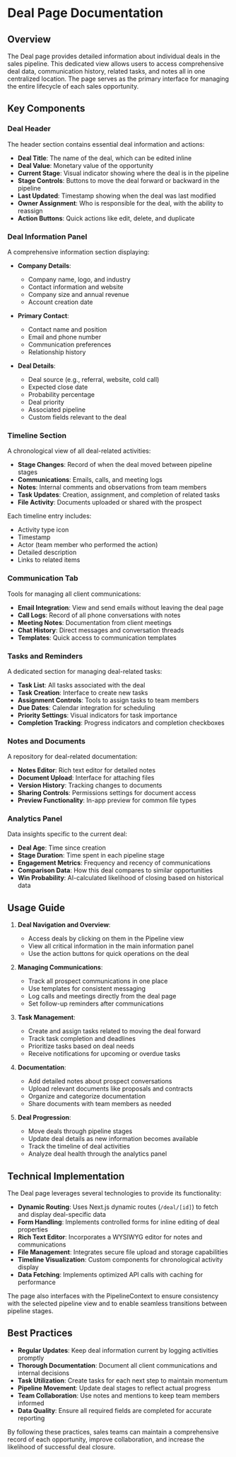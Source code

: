 # Deal Page Documentation

## Overview

The Deal page provides detailed information about individual deals in the sales pipeline. This dedicated view allows users to access comprehensive deal data, communication history, related tasks, and notes all in one centralized location. The page serves as the primary interface for managing the entire lifecycle of each sales opportunity.

## Key Components

### Deal Header

The header section contains essential deal information and actions:

- **Deal Title**: The name of the deal, which can be edited inline
- **Deal Value**: Monetary value of the opportunity
- **Current Stage**: Visual indicator showing where the deal is in the pipeline
- **Stage Controls**: Buttons to move the deal forward or backward in the pipeline
- **Last Updated**: Timestamp showing when the deal was last modified
- **Owner Assignment**: Who is responsible for the deal, with the ability to reassign
- **Action Buttons**: Quick actions like edit, delete, and duplicate

### Deal Information Panel

A comprehensive information section displaying:

- **Company Details**: 
  - Company name, logo, and industry
  - Contact information and website
  - Company size and annual revenue
  - Account creation date
  
- **Primary Contact**:
  - Contact name and position
  - Email and phone number
  - Communication preferences
  - Relationship history
  
- **Deal Details**:
  - Deal source (e.g., referral, website, cold call)
  - Expected close date
  - Probability percentage
  - Deal priority
  - Associated pipeline
  - Custom fields relevant to the deal

### Timeline Section

A chronological view of all deal-related activities:

- **Stage Changes**: Record of when the deal moved between pipeline stages
- **Communications**: Emails, calls, and meeting logs
- **Notes**: Internal comments and observations from team members
- **Task Updates**: Creation, assignment, and completion of related tasks
- **File Activity**: Documents uploaded or shared with the prospect

Each timeline entry includes:
- Activity type icon
- Timestamp
- Actor (team member who performed the action)
- Detailed description
- Links to related items

### Communication Tab

Tools for managing all client communications:

- **Email Integration**: View and send emails without leaving the deal page
- **Call Logs**: Record of all phone conversations with notes
- **Meeting Notes**: Documentation from client meetings
- **Chat History**: Direct messages and conversation threads
- **Templates**: Quick access to communication templates

### Tasks and Reminders

A dedicated section for managing deal-related tasks:

- **Task List**: All tasks associated with the deal
- **Task Creation**: Interface to create new tasks
- **Assignment Controls**: Tools to assign tasks to team members
- **Due Dates**: Calendar integration for scheduling
- **Priority Settings**: Visual indicators for task importance
- **Completion Tracking**: Progress indicators and completion checkboxes

### Notes and Documents

A repository for deal-related documentation:

- **Notes Editor**: Rich text editor for detailed notes
- **Document Upload**: Interface for attaching files
- **Version History**: Tracking changes to documents
- **Sharing Controls**: Permissions settings for document access
- **Preview Functionality**: In-app preview for common file types

### Analytics Panel

Data insights specific to the current deal:

- **Deal Age**: Time since creation
- **Stage Duration**: Time spent in each pipeline stage
- **Engagement Metrics**: Frequency and recency of communications
- **Comparison Data**: How this deal compares to similar opportunities
- **Win Probability**: AI-calculated likelihood of closing based on historical data

## Usage Guide

1. **Deal Navigation and Overview**:
   - Access deals by clicking on them in the Pipeline view
   - View all critical information in the main information panel
   - Use the action buttons for quick operations on the deal

2. **Managing Communications**:
   - Track all prospect communications in one place
   - Use templates for consistent messaging
   - Log calls and meetings directly from the deal page
   - Set follow-up reminders after communications

3. **Task Management**:
   - Create and assign tasks related to moving the deal forward
   - Track task completion and deadlines
   - Prioritize tasks based on deal needs
   - Receive notifications for upcoming or overdue tasks

4. **Documentation**:
   - Add detailed notes about prospect conversations
   - Upload relevant documents like proposals and contracts
   - Organize and categorize documentation
   - Share documents with team members as needed

5. **Deal Progression**:
   - Move deals through pipeline stages
   - Update deal details as new information becomes available
   - Track the timeline of deal activities
   - Analyze deal health through the analytics panel

## Technical Implementation

The Deal page leverages several technologies to provide its functionality:

- **Dynamic Routing**: Uses Next.js dynamic routes (`/deal/[id]`) to fetch and display deal-specific data
- **Form Handling**: Implements controlled forms for inline editing of deal properties
- **Rich Text Editor**: Incorporates a WYSIWYG editor for notes and communications
- **File Management**: Integrates secure file upload and storage capabilities
- **Timeline Visualization**: Custom components for chronological activity display
- **Data Fetching**: Implements optimized API calls with caching for performance

The page also interfaces with the PipelineContext to ensure consistency with the selected pipeline view and to enable seamless transitions between pipeline stages.

## Best Practices

- **Regular Updates**: Keep deal information current by logging activities promptly
- **Thorough Documentation**: Document all client communications and internal decisions
- **Task Utilization**: Create tasks for each next step to maintain momentum
- **Pipeline Movement**: Update deal stages to reflect actual progress
- **Team Collaboration**: Use notes and mentions to keep team members informed
- **Data Quality**: Ensure all required fields are completed for accurate reporting

By following these practices, sales teams can maintain a comprehensive record of each opportunity, improve collaboration, and increase the likelihood of successful deal closure. 